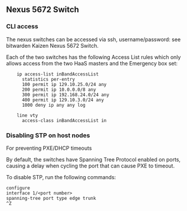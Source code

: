 ## Nexus 5672 Switch

### CLI access
The nexus switches can be accessed via ssh, username/password: see bitwarden Kaizen Nexus 5672 Switch.

Each of the two switches has the following Access List rules which only allows access from the two HaaS masters and the Emergency box set:
```shell
    ip access-list inBandAccessList
      statistics per-entry
      100 permit ip 129.10.25.0/24 any
      200 permit ip 10.0.0.0/8 any
      300 permit ip 192.168.24.0/24 any
      400 permit ip 129.10.3.0/24 any
      1000 deny ip any any log

    line vty
      access-class inBandAccessList in
```
### Disabling STP on host nodes
For preventing PXE/DHCP timeouts

By default, the switches have Spanning Tree Protocol enabled on ports, causing a delay when cycling the port that can cause PXE to timeout.

To disable STP, run the following commands:
```shell
configure
interface 1/<port number>
spanning-tree port type edge trunk
^Z
```
